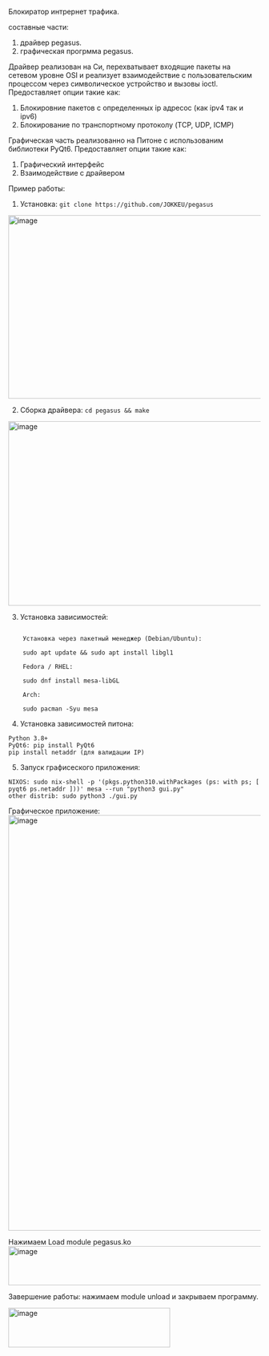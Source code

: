 Блокиратор интрернет трафика.

составные части:
1) драйвер pegasus.
2) графическая прогрмма pegasus.


Драйвер реализован на Си, перехватывает входящие пакеты на сетевом уровне OSI и реализует взаимодействие с пользовательским процессом через символическое устройство и вызовы ioctl.
Предоставляет опции такие как:
1) Блокировние пакетов с определенных ip адресос (как ipv4 так и ipv6)
2) Блокирование по транспортному протоколу (TCP, UDP, ICMP)


Графическая часть реализованно на Питоне с использованим библиотеки PyQt6.
Предоставляет опции такие как:
1) Графический интерфейс
2) Взаимодействие с драйвером


Пример работы:
1) Установка:  ```git clone https://github.com/JOKKEU/pegasus ```
<img width="1008" height="366" alt="image" src="https://github.com/user-attachments/assets/140814f8-11cd-4f9b-b154-a30f410f8b02" />

2) Сборка драйвера: ``` cd pegasus && make ```
<img width="1762" height="368" alt="image" src="https://github.com/user-attachments/assets/c95dbae0-0e9f-451d-ae66-49a3f52dbcca" />

3) Установка зависимостей:
```

    Установка через пакетный менеджер (Debian/Ubuntu):

    sudo apt update && sudo apt install libgl1

    Fedora / RHEL:

    sudo dnf install mesa-libGL

    Arch:

    sudo pacman -Syu mesa
```


4) Установка зависимостей питона:
```
Python 3.8+
PyQt6: pip install PyQt6
pip install netaddr (для валидации IP)
```

5) Запуск графисеского приложения:
```
NIXOS: sudo nix-shell -p '(pkgs.python310.withPackages (ps: with ps; [ pyqt6 ps.netaddr ]))' mesa --run "python3 gui.py"
other distrib: sudo python3 ./gui.py
```
Графическое приложение:
<img width="1209" height="829" alt="image" src="https://github.com/user-attachments/assets/121e5112-a417-4eff-8334-d138203c1436" />

Нажимаем Load module pegasus.ko
<img width="638" height="78" alt="image" src="https://github.com/user-attachments/assets/3fb63f2a-458f-49a3-b7aa-d125f71065e5" />

Завершение работы: нажимаем module unload и закрываем программу.

<img width="323" height="79" alt="image" src="https://github.com/user-attachments/assets/a8c52f72-371b-421f-aac5-791a2ac65f4f" />





